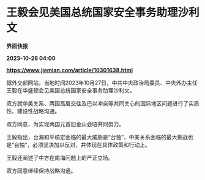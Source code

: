 # 王毅会见美国总统国家安全事务助理沙利文
**界面快报**

**2023-10-28 04:00**

**https://www.jiemian.com/article/10301638.html**

据外交部网站，当地时间2023年10月27日，中共中央政治局委员、中央外办主任王毅在华盛顿会见美国总统国家安全事务助理沙利文。

双方就中美关系、两国高层交往及巴以冲突等共同关心的国际地区问题进行了实质性、建设性战略沟通。

双方同意，为实现两国元首旧金山会晤共同努力。   

王毅指出，台海和平稳定面临的最大威胁是“台独”，中美关系面临的最大挑战也是“台独”，必须坚决加以反对，并体现在具体政策和行动上。

王毅还阐述了中方在南海问题上的严正立场。

双方同意继续保持战略沟通。
